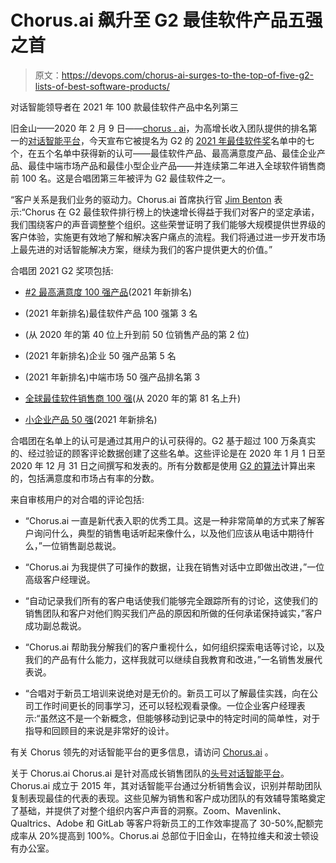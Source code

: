 # Chorus.ai 飙升至 G2 最佳软件产品五强之首

> 原文：<https://devops.com/chorus-ai-surges-to-the-top-of-five-g2-lists-of-best-software-products/>

对话智能领导者在 2021 年 100 款最佳软件产品中名列第三

旧金山——2020 年 2 月 9 日——[chorus . ai](http://chorus.ai/)，为高增长收入团队提供的排名第一的[对话智能平台](http://www.chorus.ai/)，今天宣布它被提名为 G2 的 [2021 年最佳软件奖](https://www.g2.com/best-software-companies/top-products)名单中的七个，在五个名单中获得新的认可——最佳软件产品、最高满意度产品、最佳企业产品、最佳中端市场产品和最佳小型企业产品——并连续第二年进入全球软件销售商前 100 名。这是合唱团第三年被评为 G2 最佳软件之一。

“客户关系是我们业务的驱动力。Chorus.ai 首席执行官 [Jim Benton](https://www.linkedin.com/in/benton/) 表示:“Chorus 在 G2 最佳软件排行榜上的快速增长得益于我们对客户的坚定承诺，我们围绕客户的声音调整整个组织。这些荣誉证明了我们能够大规模提供世界级的客户体验，实施更有效地了解和解决客户痛点的流程。我们将通过进一步开发市场上最先进的对话智能解决方案，继续为我们的客户提供更大的价值。”

合唱团 2021 G2 奖项包括:

*   [#2 最高满意度 100 强产品](https://www.g2.com/best-software-companies/highest-satisfaction)(2021 年新排名)

*   (2021 年新排名)最佳软件产品 100 强第 3 名

*   (从 2020 年的第 40 位上升到前 50 位销售产品的第 2 位)

*   (2021 年新排名)企业 50 强产品第 5 名

*   (2021 年新排名)中端市场 50 强产品排名第 3

*   [全球最佳软件销售商 100 强](https://www.g2.com/best-software-companies/top-companies)(从 2020 年的第 81 名上升)

*   [小企业产品 50 强](https://www.g2.com/best-software-companies/small-business)(2021 年新排名)

合唱团在名单上的认可是通过其用户的认可获得的。G2 基于超过 100 万条真实的、经过验证的顾客评论数据创建了这些名单。这些评论是在 2020 年 1 月 1 日至 2020 年 12 月 31 日之间撰写和发表的。所有分数都是使用 [G2 的算法](https://research.g2.com/g2-scoring-methodologies)计算出来的，包括满意度和市场占有率的分数。

来自审核用户的对合唱的评论包括:

*   “Chorus.ai 一直是新代表入职的优秀工具。这是一种非常简单的方式来了解客户询问什么，典型的销售电话听起来像什么，以及他们应该从电话中期待什么，”一位销售副总裁说。

*   “Chorus.ai 为我提供了可操作的数据，让我在销售对话中立即做出改进，”一位高级客户经理说。

*   “自动记录我们所有的客户电话使我们能够完全跟踪所有的讨论，这使我们的销售团队和客户对他们购买我们产品的原因和所做的任何承诺保持诚实，”客户成功副总裁说。

*   “Chorus.ai 帮助我分解我们的客户重视什么，如何组织探索电话等讨论，以及我们的产品有什么能力，这样我就可以继续自我教育和改进，”一名销售发展代表说。

*   “合唱对于新员工培训来说绝对是无价的。新员工可以了解最佳实践，向在公司工作时间更长的同事学习，还可以轻松观看录像。一位企业客户经理表示:“虽然这不是一个新概念，但能够移动到记录中的特定时间的简单性，对于指导和回顾目的来说是非常好的设计。

有关 Chorus 领先的对话智能平台的更多信息，请访问 [Chorus.ai](https://www.chorus.ai/?) 。

关于 Chorus.ai
Chorus.ai 是针对高成长销售团队的[头号对话智能平台](http://www.chorus.ai/)。Chorus.ai 成立于 2015 年，其对话智能平台通过分析销售会议，识别并帮助团队复制表现最佳的代表的表现。这些见解为销售和客户成功团队的有效辅导策略奠定了基础，并提供了对整个组织内客户声音的洞察。Zoom、Mavenlink、Qualtrics、Adobe 和 GitLab 等客户将新员工的工作效率提高了 30-50%,配额完成率从 20%提高到 100%。Chorus.ai 总部位于旧金山，在特拉维夫和波士顿设有办公室。